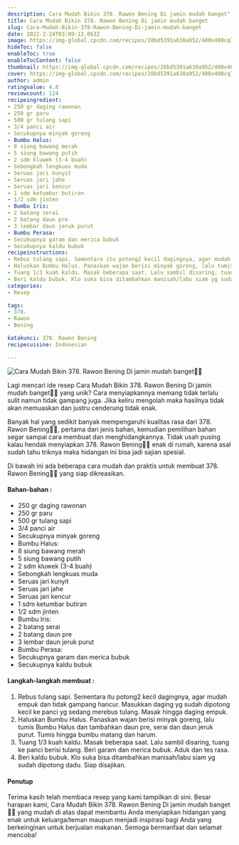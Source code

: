 ```yaml
---
description: Cara Mudah Bikin 378. Rawon Bening Di jamin mudah banget"
title: Cara Mudah Bikin 378. Rawon Bening Di jamin mudah banget
slug: Cara-Mudah-Bikin-378-Rawon-Bening-Di-jamin-mudah-banget
date: 2022-2-24T03:09:12.063Z
image: https://img-global.cpcdn.com/recipes/28bd5391a638a952/400x400cq70/photo.jpg
hideToc: false
enableToc: true
enableTocContent: false
thumbnail: https://img-global.cpcdn.com/recipes/28bd5391a638a952/400x400cq70/photo.jpg
cover: https://img-global.cpcdn.com/recipes/28bd5391a638a952/400x400cq70/photo.jpg
author: admin
ratingvalue: 4.8
reviewcount: 124
recipeingredient:
- 250 gr daging rawonan
- 250 gr paru
- 500 gr tulang sapi
- 3/4 panci air
- Secukupnya minyak goreng
- Bumbu Halus:
- 8 siung bawang merah
- 5 siung bawang putih
- 2 sdm kluwek (3-4 buah)
- Sebongkah lengkuas muda
- Seruas jari kunyit
- Seruas jari jahe
- Seruas jari kencur
- 1 sdm ketumbar butiran
- 1/2 sdm jinten
- Bumbu Iris:
- 2 batang serai
- 2 batang daun pre
- 3 lembar daun jeruk purut
- Bumbu Perasa:
- Secukupnya garam dan merica bubuk
- Secukupnya kaldu bubuk
recipeinstructions:
- Rebus tulang sapi. Sementara itu potong2 kecil dagingnya, agar mudah empuk dan tidak gampang hancur. Masukkan daging yg sudah dipotong kecil ke panci yg sedang merebus tulang. Masak hingga daging empuk.
- Haluskan Bumbu Halus. Panaskan wajan berisi minyak goreng, lalu tumis Bumbu Halus dan tambahkan daun pre, serai dan daun jeruk purut. Tumis hingga bumbu matang dan harum.
- Tuang 1/3 kuah kaldu. Masak beberapa saat. Lalu sambil disaring, tuang ke panci berisi tulang. Beri garam dan merica bubuk. Aduk dan tes rasa.
- Beri kaldu bubuk. Klo suka bisa ditambahkan manisah/labu siam yg sudah dipotong dadu. Siap disajikan.
categories:
- Resep

tags:
- 378.
- Rawon
- Bening

katakunci: 378. Rawon Bening
recipecuisine: Indonesian

---
```


![Cara Mudah Bikin 378. Rawon Bening Di jamin mudah banget👩‍🍳](https://img-global.cpcdn.com/recipes/28bd5391a638a952/400x400cq70/photo.jpg)

Lagi mencari ide resep Cara Mudah Bikin 378. Rawon Bening Di jamin mudah banget👩‍🍳 yang unik? Cara menyiapkannya memang tidak terlalu sulit namun tidak gampang juga. Jika keliru mengolah maka hasilnya tidak akan memuaskan dan justru cenderung tidak enak.

Banyak hal yang sedikit banyak mempengaruhi kualitas rasa dari 378. Rawon Bening👩‍🍳, pertama dari jenis bahan, kemudian pemilihan bahan segar sampai cara membuat dan menghidangkannya. Tidak usah pusing kalau hendak menyiapkan 378. Rawon Bening👩‍🍳 enak di rumah, karena asal sudah tahu triknya maka hidangan ini bisa jadi sajian spesial.

Di bawah ini ada beberapa cara mudah dan praktis untuk membuat 378. Rawon Bening👩‍🍳 yang siap dikreasikan.

<!--inarticleads1-->

#### Bahan-bahan :

- 250 gr daging rawonan
- 250 gr paru
- 500 gr tulang sapi
- 3/4 panci air
- Secukupnya minyak goreng
- Bumbu Halus:
- 8 siung bawang merah
- 5 siung bawang putih
- 2 sdm kluwek (3-4 buah)
- Sebongkah lengkuas muda
- Seruas jari kunyit
- Seruas jari jahe
- Seruas jari kencur
- 1 sdm ketumbar butiran
- 1/2 sdm jinten
- Bumbu Iris:
- 2 batang serai
- 2 batang daun pre
- 3 lembar daun jeruk purut
- Bumbu Perasa:
- Secukupnya garam dan merica bubuk
- Secukupnya kaldu bubuk

<!--inarticleads2-->

#### Langkah-langkah membuat :

1. Rebus tulang sapi. Sementara itu potong2 kecil dagingnya, agar mudah empuk dan tidak gampang hancur. Masukkan daging yg sudah dipotong kecil ke panci yg sedang merebus tulang. Masak hingga daging empuk.
1. Haluskan Bumbu Halus. Panaskan wajan berisi minyak goreng, lalu tumis Bumbu Halus dan tambahkan daun pre, serai dan daun jeruk purut. Tumis hingga bumbu matang dan harum.
1. Tuang 1/3 kuah kaldu. Masak beberapa saat. Lalu sambil disaring, tuang ke panci berisi tulang. Beri garam dan merica bubuk. Aduk dan tes rasa.
1. Beri kaldu bubuk. Klo suka bisa ditambahkan manisah/labu siam yg sudah dipotong dadu. Siap disajikan.

#### Penutup

Terima kasih telah membaca resep yang kami tampilkan di sini. Besar harapan kami, Cara Mudah Bikin 378. Rawon Bening Di jamin mudah banget👩‍🍳 yang mudah di atas dapat membantu Anda menyiapkan hidangan yang enak untuk keluarga/teman maupun menjadi inspirasi bagi Anda yang berkeinginan untuk berjualan makanan. Semoga bermanfaat dan selamat mencoba!